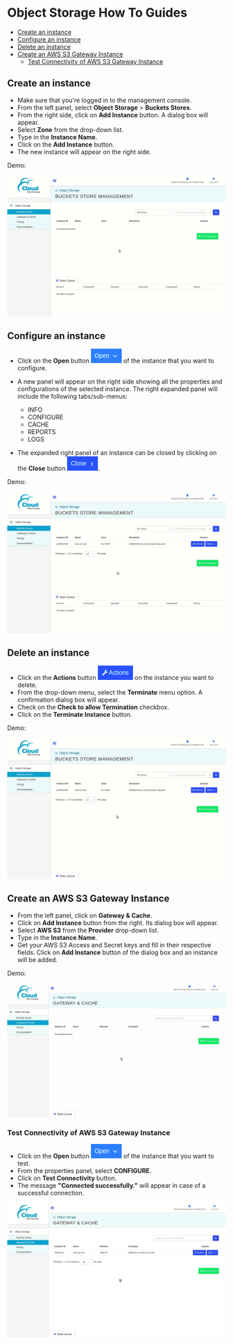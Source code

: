 # Object Storage How To Guides

<!--
  To update the TOC:
  * install nodejs (https://nodejs.org/en/)
  * run the following command:
    * npx doctoc@2.0.1 --github --notitle objectstorage/howto.md
-->
<!-- START doctoc generated TOC please keep comment here to allow auto update -->
<!-- DON'T EDIT THIS SECTION, INSTEAD RE-RUN doctoc TO UPDATE -->

- [Create an instance](#create-an-instance)
- [Configure an instance](#configure-an-instance)
- [Delete an instance](#delete-an-instance)
- [Create an AWS S3 Gateway Instance](#create-an-aws-s3-gateway-instance)
  - [Test Connectivity of AWS S3 Gateway Instance](#test-connectivity-of-aws-s3-gateway-instance)

<!-- END doctoc generated TOC please keep comment here to allow auto update -->

## Create an instance

- Make sure that you're logged in to the management console.
- From the left panel, select **Object Storage** > **Buckets Stores**.
- From the right side, click on **Add Instance** button. A dialog box will
  appear.
- Select **Zone** from the drop-down list.
- Type in the **Instance Name**.
- Click on the **Add Instance** button.
- The new instance will appear on the right side.

Demo:

![Create Instance Demo](images/console/demo-create-instance.gif)

## Configure an instance

- Click on the **Open** button
  ![Open](images/console/btn-open.png) of the instance that
  you want to configure.
- A new panel will appear on the right side showing all the properties and
  configurations of the selected instance. The right expanded panel will include
  the following tabs/sub-menus:

  - INFO
  - CONFIGURE
  - CACHE
  - REPORTS
  - LOGS

- The expanded right panel of an instance can be closed by clicking on the
  **Close** button ![Close](images/console/btn-close.png).

Demo:

![Configure Instance](images/console/demo-configure-instance.gif)

## Delete an instance

- Click on the **Actions** button
  ![Actions](images/console/btn-actions.png) on the instance
  you want to delete.
- From the drop-down menu, select the **Terminate** menu option. A confirmation
  dialog box will appear.
- Check on the **Check to allow Termination** checkbox.
- Click on the **Terminate Instance** button.

Demo:

![Delete Instance Demo](images/console/demo-delete-instance.gif)

## Create an AWS S3 Gateway Instance

- From the left panel, click on **Gateway & Cache**.
- Click on **Add Instance** button from the right. Its dialog box will appear.
- Select **AWS S3** from the **Provider** drop-down list.
- Type in the **Instance Name**.
- Get your AWS S3 Access and Secret keys and fill in their respective fields.
  Click on **Add Instance** button of the dialog box and an instance will be
  added.

Demo:

![AWS S3: Create Gateway Instance](images/console/demo-aws-s3-create-gateway-instance.gif)

### Test Connectivity of AWS S3 Gateway Instance

- Click on the **Open** button ![Open](images/console/btn-open.png) of the
  instance that you want to test.
- From the properties panel, select **CONFIGURE**.
- Click on **Test Connectivity** button.
- The message **"Connected successfully."** will appear in case of a successful
  connection.

![AWS S3: Test Connectivity](images/console/demo-aws-s3-gateway-test-connectivity.gif)
